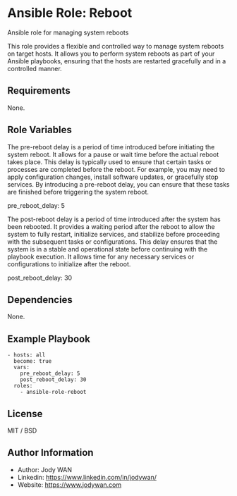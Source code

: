 Ansible Role: Reboot
=========

Ansible role for managing system reboots

This role provides a flexible and controlled way to manage system reboots on target hosts. It allows you to perform system reboots as part of your Ansible playbooks, ensuring that the hosts are restarted gracefully and in a controlled manner.

Requirements
------------

None.

Role Variables
--------------

The pre-reboot delay is a period of time introduced before initiating the system reboot. It allows for a pause or wait time before the actual reboot takes place. This delay is typically used to ensure that certain tasks or processes are completed before the reboot. For example, you may need to apply configuration changes, install software updates, or gracefully stop services. By introducing a pre-reboot delay, you can ensure that these tasks are finished before triggering the system reboot.
        
   pre_reboot_delay: 5

The post-reboot delay is a period of time introduced after the system has been rebooted. It provides a waiting period after the reboot to allow the system to fully restart, initialize services, and stabilize before proceeding with the subsequent tasks or configurations. This delay ensures that the system is in a stable and operational state before continuing with the playbook execution. It allows time for any necessary services or configurations to initialize after the reboot.

  post_reboot_delay: 30

Dependencies
------------

None.

Example Playbook
----------------

    - hosts: all
      become: true
      vars:
        pre_reboot_delay: 5
        post_reboot_delay: 30
      roles:
        - ansible-role-reboot

License
-------

MIT / BSD

Author Information
------------------

* Author: Jody WAN
* Linkedin: https://www.linkedin.com/in/jodywan/
* Website: https://www.jodywan.com
